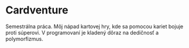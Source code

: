 # Cardventure
Semestrálna práca. Môj nápad kartovej hry, kde sa pomocou kariet bojuje proti súperovi. V programovaní je kladený dôraz na dedičnosť a polymorfizmus.
